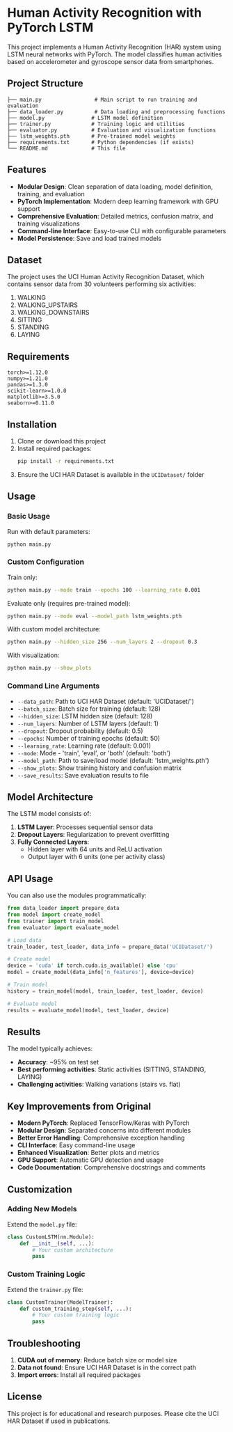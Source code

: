 # Human Activity Recognition with PyTorch LSTM

This project implements a Human Activity Recognition (HAR) system using LSTM neural networks with PyTorch. The model classifies human activities based on accelerometer and gyroscope sensor data from smartphones.

## Project Structure

```
├── main.py                 # Main script to run training and evaluation
├── data_loader.py          # Data loading and preprocessing functions
├── model.py               # LSTM model definition
├── trainer.py             # Training logic and utilities
├── evaluator.py           # Evaluation and visualization functions
├── lstm_weights.pth       # Pre-trained model weights
├── requirements.txt       # Python dependencies (if exists)
└── README.md              # This file
```

## Features

- **Modular Design**: Clean separation of data loading, model definition, training, and evaluation
- **PyTorch Implementation**: Modern deep learning framework with GPU support
- **Comprehensive Evaluation**: Detailed metrics, confusion matrix, and training visualizations
- **Command-line Interface**: Easy-to-use CLI with configurable parameters
- **Model Persistence**: Save and load trained models

## Dataset

The project uses the UCI Human Activity Recognition Dataset, which contains sensor data from 30 volunteers performing six activities:

1. WALKING
2. WALKING_UPSTAIRS
3. WALKING_DOWNSTAIRS
4. SITTING
5. STANDING
6. LAYING

## Requirements

```
torch>=1.12.0
numpy>=1.21.0
pandas>=1.3.0
scikit-learn>=1.0.0
matplotlib>=3.5.0
seaborn>=0.11.0
```

## Installation

1. Clone or download this project
2. Install required packages:
   ```bash
   pip install -r requirements.txt
   ```
3. Ensure the UCI HAR Dataset is available in the `UCIDataset/` folder

## Usage

### Basic Usage

Run with default parameters:
```bash
python main.py
```

### Custom Configuration

Train only:
```bash
python main.py --mode train --epochs 100 --learning_rate 0.001
```

Evaluate only (requires pre-trained model):
```bash
python main.py --mode eval --model_path lstm_weights.pth
```

With custom model architecture:
```bash
python main.py --hidden_size 256 --num_layers 2 --dropout 0.3
```

With visualization:
```bash
python main.py --show_plots
```

### Command Line Arguments

- `--data_path`: Path to UCI HAR Dataset (default: 'UCIDataset/')
- `--batch_size`: Batch size for training (default: 128)
- `--hidden_size`: LSTM hidden size (default: 128)
- `--num_layers`: Number of LSTM layers (default: 1)
- `--dropout`: Dropout probability (default: 0.5)
- `--epochs`: Number of training epochs (default: 50)
- `--learning_rate`: Learning rate (default: 0.001)
- `--mode`: Mode - 'train', 'eval', or 'both' (default: 'both')
- `--model_path`: Path to save/load model (default: 'lstm_weights.pth')
- `--show_plots`: Show training history and confusion matrix
- `--save_results`: Save evaluation results to file

## Model Architecture

The LSTM model consists of:

1. **LSTM Layer**: Processes sequential sensor data
2. **Dropout Layers**: Regularization to prevent overfitting
3. **Fully Connected Layers**: 
   - Hidden layer with 64 units and ReLU activation
   - Output layer with 6 units (one per activity class)

## API Usage

You can also use the modules programmatically:

```python
from data_loader import prepare_data
from model import create_model
from trainer import train_model
from evaluator import evaluate_model

# Load data
train_loader, test_loader, data_info = prepare_data('UCIDataset/')

# Create model
device = 'cuda' if torch.cuda.is_available() else 'cpu'
model = create_model(data_info['n_features'], device=device)

# Train model
history = train_model(model, train_loader, test_loader, device)

# Evaluate model
results = evaluate_model(model, test_loader, device)
```

## Results

The model typically achieves:
- **Accuracy**: ~95% on test set
- **Best performing activities**: Static activities (SITTING, STANDING, LAYING)
- **Challenging activities**: Walking variations (stairs vs. flat)

## Key Improvements from Original

- **Modern PyTorch**: Replaced TensorFlow/Keras with PyTorch
- **Modular Design**: Separated concerns into different modules
- **Better Error Handling**: Comprehensive exception handling
- **CLI Interface**: Easy command-line usage
- **Enhanced Visualization**: Better plots and metrics
- **GPU Support**: Automatic GPU detection and usage
- **Code Documentation**: Comprehensive docstrings and comments

## Customization

### Adding New Models

Extend the `model.py` file:

```python
class CustomLSTM(nn.Module):
    def __init__(self, ...):
        # Your custom architecture
        pass
```

### Custom Training Logic

Extend the `trainer.py` file:

```python
class CustomTrainer(ModelTrainer):
    def custom_training_step(self, ...):
        # Your custom training logic
        pass
```

## Troubleshooting

1. **CUDA out of memory**: Reduce batch size or model size
2. **Data not found**: Ensure UCI HAR Dataset is in the correct path
3. **Import errors**: Install all required packages

## License

This project is for educational and research purposes. Please cite the UCI HAR Dataset if used in publications.